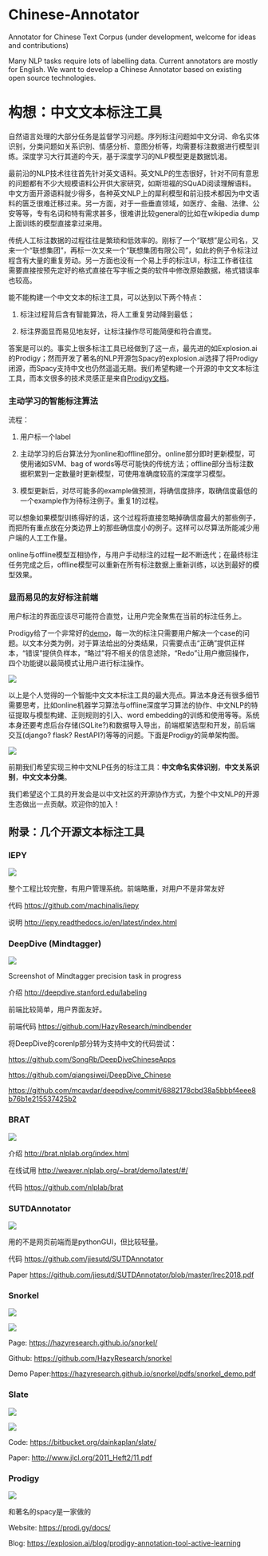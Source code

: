 # Chinese-Annotator

Annotator for Chinese Text Corpus (under development, welcome for ideas and contributions)

Many NLP tasks require lots of labelling data. Current annotators are mostly for English. We want to develop a Chinese Annotator based on existing open source technologies.


# 构想：中文文本标注工具

自然语言处理的大部分任务是监督学习问题。序列标注问题如中文分词、命名实体识别，分类问题如关系识别、情感分析、意图分析等，均需要标注数据进行模型训练。深度学习大行其道的今天，基于深度学习的NLP模型更是数据饥渴。

最前沿的NLP技术往往首先针对英文语料。英文NLP的生态很好，针对不同有意思的问题都有不少大规模语料公开供大家研究，如斯坦福的SQuAD阅读理解语料。中文方面开源语料就少得多，各种英文NLP上的犀利模型和前沿技术都因为中文语料的匮乏很难迁移过来。另一方面，对于一些垂直领域，如医疗、金融、法律、公安等等，专有名词和特有需求甚多，很难讲比较general的比如在wikipedia dump上面训练的模型直接拿过来用。

传统人工标注数据的过程往往是繁琐和低效率的。刚标了一个“联想”是公司名，又来一个“联想集团”，再标一次又来一个“联想集团有限公司”，如此的例子令标注过程含有大量的重复劳动。另一方面也没有一个易上手的标注UI，标注工作者往往需要直接按预先定好的格式直接在写字板之类的软件中修改原始数据，格式错误率也较高。

能不能构建一个中文文本的标注工具，可以达到以下两个特点：

1. 标注过程背后含有智能算法，将人工重复劳动降到最低；

2. 标注界面显而易见地友好，让标注操作尽可能简便和符合直觉。

答案是可以的。事实上很多标注工具已经做到了这一点，最先进的如Explosion.ai的Prodigy；然而开发了著名的NLP开源包Spacy的explosion.ai选择了将Prodigy闭源，而Spacy支持中文也仍然遥遥无期。我们希望构建一个开源的中文文本标注工具，而本文很多的技术灵感正是来自[Prodigy文档](https://prodi.gy/docs/)。

### 主动学习的智能标注算法

流程：

1. 用户标一个label

2. 主动学习的后台算法分为online和offline部分。online部分即时更新模型，可使用诸如SVM、bag of words等尽可能快的传统方法；offline部分当标注数据积累到一定数量时更新模型，可使用准确度较高的深度学习模型。

3. 模型更新后，对尽可能多的example做预测，将确信度排序，取确信度最低的一个example作为待标注例子。重复1的过程。

可以想象如果模型训练得好的话，这个过程将直接忽略掉确信度最大的那些例子，而把所有重点放在分类边界上的那些确信度小的例子。这样可以尽算法所能减少用户端的人工工作量。

online与offline模型互相协作，与用户手动标注的过程一起不断迭代；在最终标注任务完成之后，offline模型可以重新在所有标注数据上重新训练，以达到最好的模型效果。


### 显而易见的友好标注前端

用户标注的界面应该尽可能符合直觉，让用户完全聚焦在当前的标注任务上。

Prodigy给了一个非常好的[demo](https://prodi.gy/demo)，每一次的标注只需要用户解决一个case的问题。以文本分类为例，对于算法给出的分类结果，只需要点击“正确”提供正样本，“错误”提供负样本，“略过”将不相关的信息滤除，“Redo”让用户撤回操作，四个功能键以最简模式让用户进行标注操作。

![](/images/10.png)



以上是个人觉得的一个智能中文文本标注工具的最大亮点。算法本身还有很多细节需要思考，比如online机器学习算法与offline深度学习算法的协作、中文NLP的特征提取与模型构建、正则规则的引入、word embedding的训练和使用等等。系统本身还要考虑后台存储(SQLite?)和数据导入导出，前端框架选型和开发，前后端交互(django? flask? RestAPI?)等等的问题。下面是Prodigy的简单架构图。

![](/images/11.png)

前期我们希望实现三种中文NLP任务的标注工具：**中文命名实体识别**，**中文关系识别**，**中文文本分类**。

我们希望这个工具的开发会是以中文社区的开源协作方式，为整个中文NLP的开源生态做出一点贡献。欢迎你的加入！



## 附录：几个开源文本标注工具


### IEPY

![](/images/1.png)

整个工程比较完整，有用户管理系统。前端略重，对用户不是非常友好

代码 https://github.com/machinalis/iepy

说明 http://iepy.readthedocs.io/en/latest/index.html

 
### DeepDive (Mindtagger)

![](/images/2.png)

Screenshot of Mindtagger precision task in progress

介绍 http://deepdive.stanford.edu/labeling

前端比较简单，用户界面友好。

前端代码 https://github.com/HazyResearch/mindbender

将DeepDive的corenlp部分转为支持中文的代码尝试：

https://github.com/SongRb/DeepDiveChineseApps

https://github.com/qiangsiwei/DeepDive_Chinese

https://github.com/mcavdar/deepdive/commit/6882178cbd38a5bbbf4eee8b76b1e215537425b2

 
### BRAT

![](/images/3.png)

介绍 http://brat.nlplab.org/index.html

在线试用 http://weaver.nlplab.org/~brat/demo/latest/#/

代码 https://github.com/nlplab/brat

 
### SUTDAnnotator

![](/images/4.png)

用的不是网页前端而是pythonGUI，但比较轻量。

代码 https://github.com/jiesutd/SUTDAnnotator

Paper https://github.com/jiesutd/SUTDAnnotator/blob/master/lrec2018.pdf
 
 
### Snorkel

![](/images/5.png)

![](/images/6.png)

Page: https://hazyresearch.github.io/snorkel/

Github: https://github.com/HazyResearch/snorkel

Demo Paper:https://hazyresearch.github.io/snorkel/pdfs/snorkel_demo.pdf
 
 
### Slate

![](/images/7.png)

![](/images/8.png)

Code: https://bitbucket.org/dainkaplan/slate/

Paper: http://www.jlcl.org/2011_Heft2/11.pdf
 
 
### Prodigy

![](/images/9.png)

和著名的spacy是一家做的

Website: https://prodi.gy/docs/

Blog: https://explosion.ai/blog/prodigy-annotation-tool-active-learning
 
